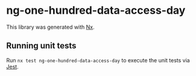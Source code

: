 # ng-one-hundred-data-access-day

This library was generated with [Nx](https://nx.dev).

## Running unit tests

Run `nx test ng-one-hundred-data-access-day` to execute the unit tests via [Jest](https://jestjs.io).

